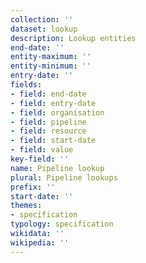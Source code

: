 ```yaml
---
collection: ''
dataset: lookup
description: Lookup entities
end-date: ''
entity-maximum: ''
entity-minimum: ''
entry-date: ''
fields:
- field: end-date
- field: entry-date
- field: organisation
- field: pipeline
- field: resource
- field: start-date
- field: value
key-field: ''
name: Pipeline lookup
plural: Pipeline lookups
prefix: ''
start-date: ''
themes:
- specification
typology: specification
wikidata: ''
wikipedia: ''
---
```

